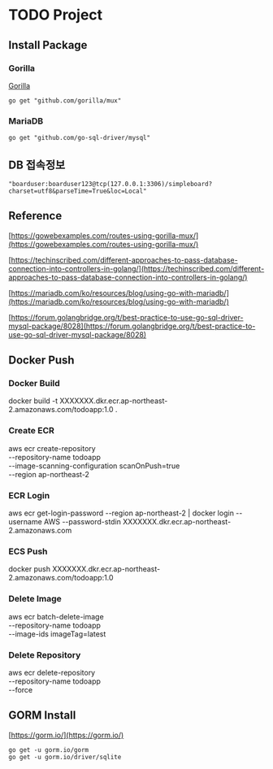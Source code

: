 # TODO Project 

## Install Package 

### Gorilla 

[Gorilla](https://github.com/gorilla/mux)

```
go get "github.com/gorilla/mux"
```

### MariaDB 

```
go get "github.com/go-sql-driver/mysql"
```

## DB 접속정보 

```
"boarduser:boarduser123@tcp(127.0.0.1:3306)/simpleboard?charset=utf8&parseTime=True&loc=Local"
```


## Reference

[https://gowebexamples.com/routes-using-gorilla-mux/](https://gowebexamples.com/routes-using-gorilla-mux/)

[https://techinscribed.com/different-approaches-to-pass-database-connection-into-controllers-in-golang/](https://techinscribed.com/different-approaches-to-pass-database-connection-into-controllers-in-golang/)

[https://mariadb.com/ko/resources/blog/using-go-with-mariadb/](https://mariadb.com/ko/resources/blog/using-go-with-mariadb/)

[https://forum.golangbridge.org/t/best-practice-to-use-go-sql-driver-mysql-package/8028](https://forum.golangbridge.org/t/best-practice-to-use-go-sql-driver-mysql-package/8028)




## Docker Push

### Docker Build 
docker build -t XXXXXXX.dkr.ecr.ap-northeast-2.amazonaws.com/todoapp:1.0 .

### Create ECR
aws ecr create-repository \
    --repository-name todoapp \
    --image-scanning-configuration scanOnPush=true \
    --region ap-northeast-2

### ECR Login
aws ecr get-login-password --region ap-northeast-2 | docker login --username AWS --password-stdin XXXXXXX.dkr.ecr.ap-northeast-2.amazonaws.com

### ECS Push 
docker push XXXXXXX.dkr.ecr.ap-northeast-2.amazonaws.com/todoapp:1.0

### Delete Image 
aws ecr batch-delete-image \
      --repository-name todoapp \
      --image-ids imageTag=latest

### Delete Repository
aws ecr delete-repository \
      --repository-name todoapp \
      --force      



## GORM Install

[https://gorm.io/](https://gorm.io/)

```
go get -u gorm.io/gorm
go get -u gorm.io/driver/sqlite

```